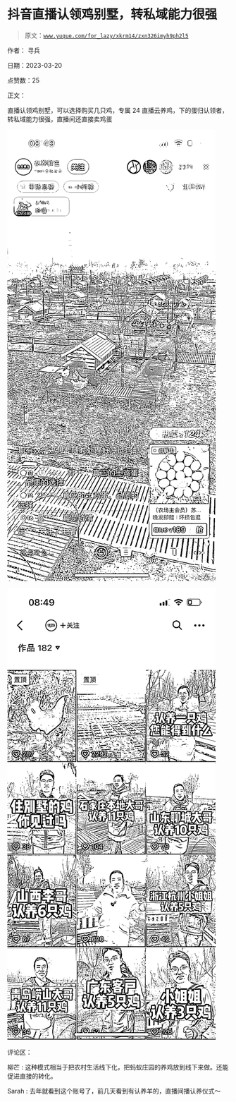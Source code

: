 # 抖音直播认领鸡别墅，转私域能力很强

> 原文：[`www.yuque.com/for_lazy/xkrm14/zxn326imyh9ph2l5`](https://www.yuque.com/for_lazy/xkrm14/zxn326imyh9ph2l5)

作者： 寻兵

日期：2023-03-20

点赞数：25

正文：

直播认领鸡别墅，可以选择购买几只鸡，专属 24 直播云养鸡，下的蛋归认领者，转私域能力很强，直播间还直接卖鸡蛋

![](img/86a28cbaa2ed1cfc52a4c185c5d1d9d9.png)  

![](img/614b7fcbcd9254a3b715bc4a18a6f7ed.png)  

评论区：

柳芒 : 这种模式相当于把农村生活线下化，把蚂蚁庄园的养鸡放到线下来做。还能促进直接的转化。

Sarah : 去年就看到这个账号了，前几天看到有认养羊的，直播间播认养仪式～



